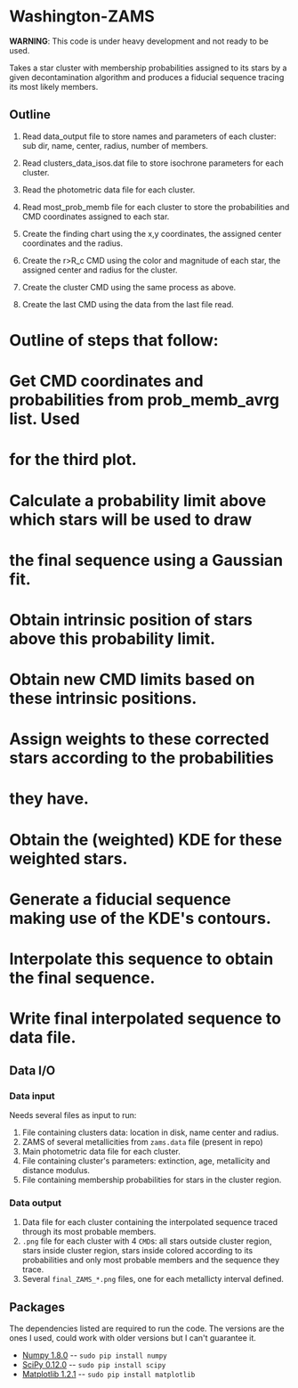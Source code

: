 Washington-ZAMS
=============

**WARNING**: This code is under heavy development and not ready to be used.

Takes a star cluster with membership probabilities assigned to its stars
by a given decontamination algorithm and produces a fiducial sequence
tracing its most likely members.


Outline
------

1. Read data_output file to store names and parameters of each cluster:
   sub dir, name, center, radius, number of members.
2. Read clusters_data_isos.dat file to store isochrone parameters for each
   cluster.
3. Read the photometric data file for each cluster.
4. Read most_prob_memb file for each cluster to store the probabilities
and CMD coordinates assigned to each star.

5. Create the finding chart using the x,y coordinates, the assigned center
coordinates and the radius.
6. Create the r>R_c CMD using the color and magnitude of each star, the
assigned center and radius for the cluster.
7. Create the cluster CMD using the same process as above.
8. Create the last CMD using the data from the last file read.


# Outline of steps that follow:
#
# Get CMD coordinates and probabilities from prob_memb_avrg list. Used
# for the third plot.
# Calculate a probability limit above which stars will be used to draw
# the final sequence using a Gaussian fit.
# Obtain intrinsic position of stars above this probability limit.
# Obtain new CMD limits based on these intrinsic positions.
# Assign weights to these corrected stars according to the probabilities
# they have.
# Obtain the (weighted) KDE for these weighted stars.
# Generate a fiducial sequence making use of the KDE's contours.
# Interpolate this sequence to obtain the final sequence.
# Write final interpolated sequence to data file.

Data I/O
------------

### Data input

Needs several files as input to run:

1. File containing clusters data: location in disk, name center and radius.
2. ZAMS of several metallicities from `zams.data` file (present in repo)
3. Main photometric data file for each cluster.
4. File containing cluster's parameters: extinction, age, metallicity and distance modulus.
5. File containing membership probabilities for stars in the cluster region.

### Data output

1. Data file for each cluster containing the interpolated sequence traced
through its most probable members.
2. `.png` file for each cluster with 4 `CMD`s: all stars outside cluster region,
stars inside cluster region, stars inside colored according to its probabilities
and only most probable members and the sequence they trace.
3. Several `final_ZAMS_*.png` files, one for each metallicty interval defined.


Packages
-------

The dependencies listed are required to run the code. The versions are the ones I used,
could work with older versions but I can't guarantee it.

* [Numpy 1.8.0](http://www.numpy.org/) -- `sudo pip install numpy`
* [SciPy 0.12.0](http://www.scipy.org/) -- `sudo pip install scipy`
* [Matplotlib 1.2.1](http://matplotlib.org/) -- `sudo pip install matplotlib`